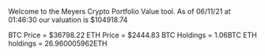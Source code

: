 Welcome to the Meyers Crypto Portfolio Value tool. 
As of 06/11/21 at 01:46:30 our valuation is $104918.74 

BTC Price = $36798.22
 ETH Price = $2444.83
BTC Holdings = 1.06BTC
 ETH holdings = 26.960005962ETH 
